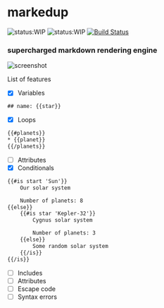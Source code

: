 # markedup

![status:WIP](https://img.shields.io/badge/status-WIP-yellow.svg)
![status:WIP](https://img.shields.io/badge/status-Experiment-yellow.svg)
[![Build
Status](https://api.travis-ci.org/siddharthkp/markedup.svg?branch=master)](https://travis-ci.org/siddharthkp/markedup)

### supercharged markdown rendering engine

![screenshot](https://raw.githubusercontent.com/siddharthkp/markedup/master/screenshot.png?v=2)

List of features
- [x] Variables

```html
## name: {{star}}
```


- [x] Loops

```html
{{#planets}}
* {{planet}}
{{/planets}}
```

- [ ] Attributes
- [x] Conditionals

```html
{{#is start 'Sun'}}
    Our solar system

    Number of planets: 8
{{else}}
    {{#is star 'Kepler-32'}}
        Cygnus solar system

        Number of planets: 3
    {{else}}
        Some random solar system
    {{/is}}
{{/is}}
```
- [ ] Includes
- [ ] Attributes
- [ ] Escape code
- [ ] Syntax errors
